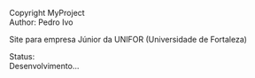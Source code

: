 Copyright MyProject \
Author: Pedro Ivo

Site para empresa Júnior da UNIFOR (Universidade de Fortaleza)

Status: \
Desenvolvimento...